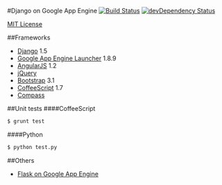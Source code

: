 #Django on Google App Engine
[![Build Status](https://secure.travis-ci.org/kelp404/Django-GAE.png?branch=master)](http://travis-ci.org/kelp404/Django-GAE)
[![devDependency Status](https://david-dm.org/kelp404/Django-GAE/dev-status.png?branch=master)](https://david-dm.org/kelp404/Django-GAE#info=devDependencies)

[MIT License](http://www.opensource.org/licenses/mit-license.php)



##Frameworks
* [Django](https://github.com/django/django) 1.5
* [Google App Engine Launcher](https://developers.google.com/appengine/) 1.8.9
* [AngularJS](http://angularjs.org/) 1.2
* [jQuery](http://jquery.com/)
* [Bootstrap](http://getbootstrap.com/) 3.1
* [CoffeeScript](http://coffeescript.org) 1.7
* [Compass](https://github.com/chriseppstein/compass)



##Unit tests
####CoffeeScript
>
```bash
$ grunt test
```

####Python
>
```bash
$ python test.py
```



##Others
* [Flask on Google App Engine](https://github.com/kelp404/Flask-GAE)


